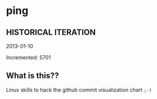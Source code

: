 # ping

## HISTORICAL ITERATION
2013-01-10

Incremented: 5701

## What is this?? 
Linux skills to hack the github commit visualization chart `;-)`
